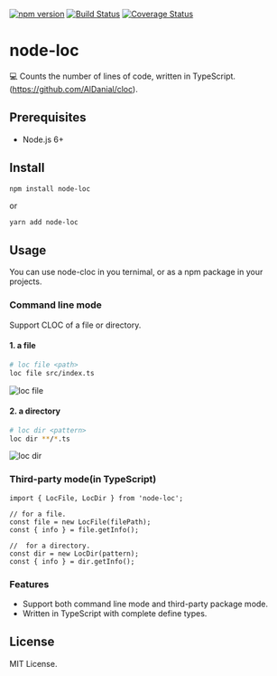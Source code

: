 [![npm version](https://badge.fury.io/js/node-loc.svg)](https://www.npmjs.com/package/node-loc)
[![Build Status](https://travis-ci.org/ephoton/node-loc.svg?branch=master)](https://travis-ci.org/ephoton/node-loc)
[![Coverage Status](https://coveralls.io/repos/github/ephoton/node-loc/badge.svg?branch=master)](https://coveralls.io/github/ephoton/node-loc?branch=master)

# node-loc
💻 Counts the number of lines of code, written in TypeScript.(https://github.com/AlDanial/cloc).

## Prerequisites
- Node.js 6+

## Install
```bash
npm install node-loc
```
or 
```
yarn add node-loc
```

## Usage
You can use node-cloc in you ternimal, or as a npm package in your projects.

### Command line mode

Support CLOC of a file or directory.

#### 1. a file
```bash
# loc file <path>
loc file src/index.ts
```
![loc file <path>](https://user-images.githubusercontent.com/3739221/31838697-9fdec114-b5a3-11e7-890e-795444bc9400.png)

#### 2. a directory
```bash
# loc dir <pattern>
loc dir **/*.ts
```
![loc dir <pattern>](https://user-images.githubusercontent.com/3739221/31838695-9f94a340-b5a3-11e7-914a-91629d2cfa9f.png)

### Third-party mode(in TypeScript)

```
import { LocFile, LocDir } from 'node-loc';

// for a file.
const file = new LocFile(filePath);
const { info } = file.getInfo();

//  for a directory.
const dir = new LocDir(pattern);
const { info } = dir.getInfo();
```

### Features
- Support both command line mode and third-party package mode.
- Written in TypeScript with complete define types.

## License
MIT License.
